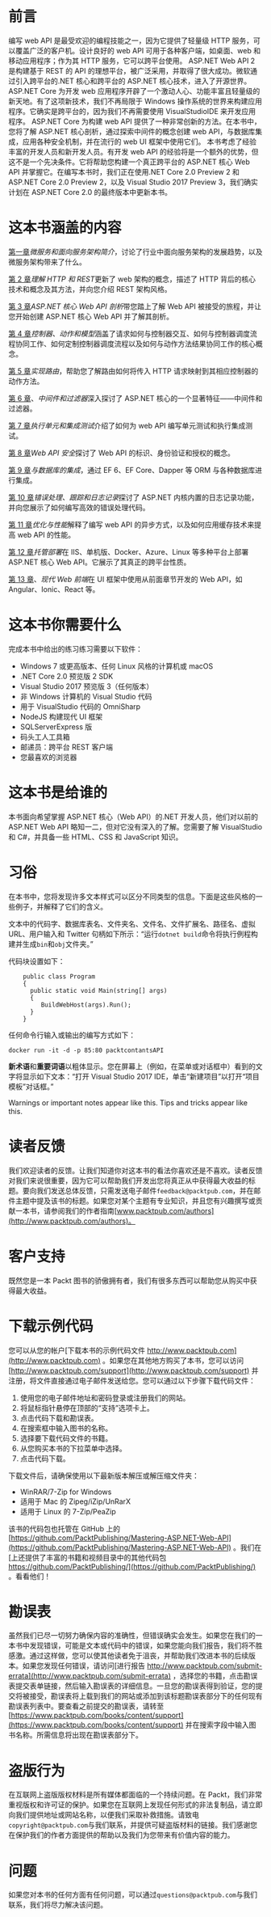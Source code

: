 # 前言

编写 web API 是最受欢迎的编程技能之一，因为它提供了轻量级 HTTP 服务，可以覆盖广泛的客户机。设计良好的 web API 可用于各种客户端，如桌面、web 和移动应用程序；作为其 HTTP 服务，它可以跨平台使用。
ASP.NET Web API 2 是构建基于 REST 的 API 的理想平台，被广泛采用，并取得了很大成功。微软通过引入跨平台的.NET 核心和跨平台的 ASP.NET 核心技术，进入了开源世界。
ASP.NET Core 为开发 web 应用程序开辟了一个激动人心、功能丰富且轻量级的新天地。有了这项新技术，我们不再局限于 Windows 操作系统的世界来构建应用程序。它确实是跨平台的，因为我们不再需要使用 VisualStudioIDE 来开发应用程序。
ASP.NET Core 为构建 web API 提供了一种非常创新的方法。在本书中，您将了解 ASP.NET 核心剖析，通过探索中间件的概念创建 web API，与数据库集成，应用各种安全机制，并在流行的 web UI 框架中使用它们。
本书考虑了经验丰富的开发人员和新开发人员。有开发 web API 的经验将是一个额外的优势，但这不是一个先决条件。它将帮助您构建一个真正跨平台的 ASP.NET 核心 Web API 并掌握它。在编写本书时，我们正在使用.NET Core 2.0 Preview 2 和 ASP.NET Core 2.0 Preview 2，以及 Visual Studio 2017 Preview 3，我们确实计划在 ASP.NET Core 2.0 的最终版本中更新本书。

# 这本书涵盖的内容

[第一章](01.html#K0RQ1-b5b28eac0b2e417189a3e09b61402d4f)*微服务和面向服务架构简介*，讨论了行业中面向服务架构的发展趋势，以及微服务架构带来了什么。

[第 2 章](02.html#UGI01-b5b28eac0b2e417189a3e09b61402d4f)*理解 HTTP 和 REST*更新了 web 架构的概念，描述了 HTTP 背后的核心技术和概念及其方法，并向您介绍 REST 架构风格。

[第 3 章](03.html#20R681-b5b28eac0b2e417189a3e09b61402d4f)*ASP.NET 核心 Web API 剖析*带您踏上了解 Web API 被接受的旅程，并让您开始创建 ASP.NET 核心 Web API 并了解其剖析。

[第 4 章](04.html#2SG6I1-b5b28eac0b2e417189a3e09b61402d4f)*控制器、动作和模型*涵盖了请求如何与控制器交互、如何与控制器调度流程协同工作、如何定制控制器调度流程以及如何与动作方法结果协同工作的核心概念。

[第 5 章](05.html#3EK181-b5b28eac0b2e417189a3e09b61402d4f)*实现路由*，帮助您了解路由如何将传入 HTTP 请求映射到其相应控制器的动作方法。

[第 6 章](06.html#3UQQQ1-b5b28eac0b2e417189a3e09b61402d4f)、*中间件和过滤器*深入探讨了 ASP.NET 核心的一个显著特征——中间件和过滤器。

[第 7 章](07.html#4HT621-b5b28eac0b2e417189a3e09b61402d4f)*执行单元和集成测试*介绍了如何为 web API 编写单元测试和执行集成测试。

[第 8 章](08.html#4V8DU1-b5b28eac0b2e417189a3e09b61402d4f)*Web API 安全*探讨了 Web API 的标识、身份验证和授权的概念。

[第 9 章](09.html#5J99O1-b5b28eac0b2e417189a3e09b61402d4f)*与数据库的集成*，通过 EF 6、EF Core、Dapper 等 ORM 与各种数据库进行集成。

[第 10 章](10.html#6976M1-b5b28eac0b2e417189a3e09b61402d4f)*错误处理、跟踪和日志记录*探讨了 ASP.NET 内核内置的日志记录功能，并向您展示了如何编写高效的错误处理代码。

[第 11 章](11.html#6KLDE1-b5b28eac0b2e417189a3e09b61402d4f)*优化与性能*解释了编写 web API 的异步方式，以及如何应用缓存技术来提高 web API 的性能。

[第 12 章](12.html#6U6J21-b5b28eac0b2e417189a3e09b61402d4f)*托管部署*在 IIS、单机版、Docker、Azure、Linux 等多种平台上部署 ASP.NET 核心 Web API。它展示了其真正的跨平台性质。

[第 13 章](13.html#7K4G01-b5b28eac0b2e417189a3e09b61402d4f)、*现代 Web 前端*在 UI 框架中使用从前面章节开发的 Web API，如 Angular、Ionic、React 等。

# 这本书你需要什么

完成本书中给出的练习练习需要以下软件：

*   Windows 7 或更高版本、任何 Linux 风格的计算机或 macOS
*   .NET Core 2.0 预览版 2 SDK
*   Visual Studio 2017 预览版 3（任何版本）
*   非 Windows 计算机的 Visual Studio 代码
*   用于 VisualStudio 代码的 OmniSharp
*   NodeJS 构建现代 UI 框架
*   SQLServerExpress 版
*   码头工人工具箱
*   邮递员：跨平台 REST 客户端
*   您最喜欢的浏览器

# 这本书是给谁的

本书面向希望掌握 ASP.NET 核心（Web API）的.NET 开发人员，他们对以前的 ASP.NET Web API 略知一二，但对它没有深入的了解。您需要了解 VisualStudio 和 C#，并具备一些 HTML、CSS 和 JavaScript 知识。

# 习俗

在本书中，您将发现许多文本样式可以区分不同类型的信息。下面是这些风格的一些例子，并解释了它们的含义。

文本中的代码字、数据库表名、文件夹名、文件名、文件扩展名、路径名、虚拟 URL、用户输入和 Twitter 句柄如下所示：“运行`dotnet build`命令将执行例程构建并生成`bin`和`obj`文件夹。”

代码块设置如下：

```
    public class Program 
    {
      public static void Main(string[] args)
      {
         BuildWebHost(args).Run();
      } 
    } 

```

任何命令行输入或输出的编写方式如下：

```
docker run -it -d -p 85:80 packtcontantsAPI

```

**新术语**和**重要词语**以粗体显示。您在屏幕上（例如，在菜单或对话框中）看到的文字将显示如下文本：“打开 Visual Studio 2017 IDE，单击“新建项目”以打开“项目模板”对话框。”

Warnings or important notes appear like this. Tips and tricks appear like this.

# 读者反馈

我们欢迎读者的反馈。让我们知道你对这本书的看法你喜欢还是不喜欢。读者反馈对我们来说很重要，因为它可以帮助我们开发出您将真正从中获得最大收益的标题。要向我们发送总体反馈，只需发送电子邮件`feedback@packtpub.com`，并在邮件主题中提及该书的标题。如果您对某个主题有专业知识，并且您有兴趣撰写或贡献一本书，请参阅我们的作者指南[www.packtpub.com/authors](http://www.packtpub.com/authors)。

# 客户支持

既然您是一本 Packt 图书的骄傲拥有者，我们有很多东西可以帮助您从购买中获得最大收益。

# 下载示例代码

您可以从您的帐户[下载本书的示例代码文件 http://www.packtpub.com](http://www.packtpub.com) 。如果您在其他地方购买了本书，您可以访问[http://www.packtpub.com/support](http://www.packtpub.com/support) 并注册，将文件直接通过电子邮件发送给您。您可以通过以下步骤下载代码文件：

1.  使用您的电子邮件地址和密码登录或注册我们的网站。
2.  将鼠标指针悬停在顶部的“支持”选项卡上。
3.  点击代码下载和勘误表。
4.  在搜索框中输入图书的名称。
5.  选择要下载代码文件的书籍。
6.  从您购买本书的下拉菜单中选择。
7.  点击代码下载。

下载文件后，请确保使用以下最新版本解压或解压缩文件夹：

*   WinRAR/7-Zip for Windows
*   适用于 Mac 的 Zipeg/iZip/UnRarX
*   适用于 Linux 的 7-Zip/PeaZip

该书的代码包也托管在 GitHub 上的[https://github.com/PacktPublishing/Mastering-ASP.NET-Web-API](https://github.com/PacktPublishing/Mastering-ASP.NET-Web-API) 。我们在[上还提供了丰富的书籍和视频目录中的其他代码包 https://github.com/PacktPublishing/](https://github.com/PacktPublishing/) 。看看他们！

# 勘误表

虽然我们已尽一切努力确保内容的准确性，但错误确实会发生。如果您在我们的一本书中发现错误，可能是文本或代码中的错误，如果您能向我们报告，我们将不胜感激。通过这样做，您可以使其他读者免于沮丧，并帮助我们改进本书的后续版本。如果您发现任何错误，请访问[进行报告 http://www.packtpub.com/submit-errata](http://www.packtpub.com/submit-errata) ，选择您的书籍，点击勘误表提交表单链接，然后输入勘误表的详细信息。一旦您的勘误表得到验证，您的提交将被接受，勘误表将上载到我们的网站或添加到该标题勘误表部分下的任何现有勘误表列表中。要查看之前提交的勘误表，请转至[https://www.packtpub.com/books/content/support](https://www.packtpub.com/books/content/support) 并在搜索字段中输入图书名称。所需信息将出现在勘误表部分下。

# 盗版行为

在互联网上盗版版权材料是所有媒体都面临的一个持续问题。在 Packt，我们非常重视版权和许可证的保护。如果您在互联网上发现任何形式的非法复制品，请立即向我们提供地址或网站名称，以便我们采取补救措施。请致电`copyright@packtpub.com`与我们联系，并提供可疑盗版材料的链接。我们感谢您在保护我们的作者方面提供的帮助以及我们为您带来有价值内容的能力。

# 问题

如果您对本书的任何方面有任何问题，可以通过`questions@packtpub.com`与我们联系，我们将尽力解决该问题。